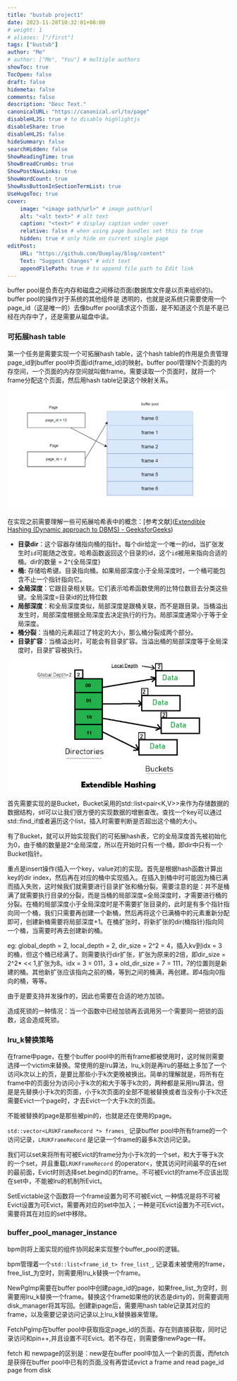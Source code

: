 ```yaml
---
title: "bustub project1"
date: 2023-11-28T10:32:01+08:00
# weight: 1
# aliases: ["/first"]
tags: ["bustub"]
author: "Me"
# author: ["Me", "You"] # multiple authors
showToc: true
TocOpen: false
draft: false
hidemeta: false
comments: false
description: "Desc Text."
canonicalURL: "https://canonical.url/to/page"
disableHLJS: true # to disable highlightjs
disableShare: true
disableHLJS: false
hideSummary: false
searchHidden: false
ShowReadingTime: true
ShowBreadCrumbs: true
ShowPostNavLinks: true
ShowWordCount: true
ShowRssButtonInSectionTermList: true
UseHugoToc: true
cover:
    image: "<image path/url>" # image path/url
    alt: "<alt text>" # alt text
    caption: "<text>" # display caption under cover
    relative: false # when using page bundles set this to true
    hidden: true # only hide on current single page
editPost:
    URL: "https://github.com/Dueplay/blog/content"
    Text: "Suggest Changes" # edit text
    appendFilePath: true # to append file path to Edit link
---
```

buffer pool是负责在内存和磁盘之间移动页面(数据库文件是以页来组织的)。buffer pool的操作对于系统的其他组件是 透明的，也就是说系统只需要使用一个page_id（这是唯一的）去像buffer pool请求这个页面，是不知道这个页是不是已经在内存中了，还是需要从磁盘中读。

### 可拓展hash table

第一个任务是需要实现一个可拓展hash table，这个hash table的作用是负责管理page_id到buffer pool中页面id(frame_id)的映射。buffer pool管理N个页面的内存空间，一个页面的内存空间就叫做frame。需要读取一个页面时，就将一个frame分配这个页面，然后用hash table记录这个映射关系。

![image-20231201165826536](../imgs/image-20231201165826536.png)

在实现之前需要理解一些可拓展哈希表中的概念：[参考文献]([Extendible Hashing (Dynamic approach to DBMS) - GeeksforGeeks](https://www.geeksforgeeks.org/extendible-hashing-dynamic-approach-to-dbms/))

- **目录dir**：这个容器存储指向桶的指针。每个dir给定一个唯一的id，当扩张发生时`id`可能随之改变。哈希函数返回这个目录的id，这个`id`被用来指向合适的桶。dir的数量 = 2^{全局深度}
- **桶:** 存储哈希键。目录指向桶。如果局部深度小于全局深度时，一个桶可能包含不止一个指针指向它。
- **全局深度**：它跟目录相关联。它们表示哈希函数使用的比特位数目去分类这些键。全局深度=目录id的比特位数
- **局部深度**：和全局深度类似，局部深度是跟桶关联，而不是跟目录。当桶溢出发生时，局部深度根据全局深度去决定执行的行为。局部深度通常小于等于全局深度。
- **桶分裂**：当桶的元素超过了特定的大小，那么桶分裂成两个部分。
- **目录扩容**：当桶溢出时，可能会有目录扩容。当溢出桶的局部深度等于全局深度时，目录扩容被执行。

![image-20231201172128528](../imgs/image-20231201172128528.png)

首先需要实现的是Bucket，Bucket采用的std::list<pair<K,V>>来作为存储数据的数据结构，stl可以让我们很方便的实现数据的增删查改。查找一个key可以通过std::find_if或者遍历这个list，插入时需要判断是否超出这个桶的大小。

有了Bucket，就可以开始实现我们的可拓展hash表，它的全局深度首先被初始化为0，由于桶的数量是2^全局深度，所以在开始时只有一个桶，即dir中只有一个Bucket指针。

重点是insert操作(插入一个key，value对)的实现。首先是根据hash函数计算出key的dir index，然后再在对应的桶中实现插入。在插入到桶中时可能因为桶已满而插入失败，这时候我们就需要进行目录扩张和桶分裂。需要注意的是：并不是桶满了就需要执行目录的分裂，而是当桶的局部深度=全局深度时，才需要进行桶的分裂。在桶的局部深度小于全局深度时是不需要扩张目录的，此时是有多个指针指向同一个桶，我们只需要再创建一个新桶，然后再将这个已满桶中的元素重新分配即可，创建新桶需要将局部深度+1。在桶扩张时，将新扩张的dir(桶指针)指向同一个桶，当需要时再去创建新的桶。

eg:  global_depth = 2, local_depth = 2, dir_size = 2^2 = 4，插入kv到idx = 3 的桶，但这个桶已经满了。则需要执行dir扩张，扩张为原来的2倍，即dir_size = 2^2* << 1,扩张为8。idx = 3 = 011，3 + old_dir_size = 7 = 111，7的位置则是新建的桶。其他新扩张应该指向之前的桶，等到之间的桶满，再创建。即4指向0指向的桶，等等。

由于是要支持并发操作的，因此也需要在合适的地方加锁。

造成死锁的一种情况：当一个函数中已经加锁再去调用另一个需要同一把锁的函数，这会造成死锁。

### lru_k替换策略

在frame中page，在整个buffer pool中的所有frame都被使用时，这时候则需要选择一个victim来替换。常使用的是lru算法，lru_k则是再lru的基础上多加了一个访问k次以上的页，是要比那些小于k次更晚被换出。简单的理解就是，将所有在frame中的页面分为访问小于k次的和大于等于k次的，两种都是采用lru算法，但是是先替换小于k次的页面，小于k次页面的全部不能被替换或者当没有小于k次还需要Evict一个page时，才去Evict一个大于k次的页面。

不能被替换的page是那些被pin的，也就是还在使用的page。

`std::vector<LRUKFrameRecord *> frames_` 记录buffer pool中所有frame的一个访问记录，`LRUKFrameRecord` 是记录一个frame的最多k次访问记录。

我们可以set来将所有可被Evict的frame分为小于k次的一个set，和大于等于k次的一个set，并且重载`LRUKFrameRecord` 的operator<，使其访问时间最早的在set的最前面，Evict时则选择set.begind()的frame。不可被Evict的frame不应该出现在set中，不能被lru的机制所Evict。

SetEvictable这个函数将一个frame设置为可不可被Evict, 一种情况是将不可被Evict设置为可Evict，需要再对应的set中加入；一种是可Evict设置为不可Evict，需要将其在对应的set中移除。

### buffer_pool_manager_instance

bpm则将上面实现的组件协同起来实现整个buffer_pool的逻辑。

bpm管理着一个`std::list<frame_id_t> free_list_`, 记录着未被使用的frame，free_list_为空时，则需要用lru_k替换一个frame。

NewPgImp需要在buffer pool中创建page_id的page，如果free_list_为空时，则需要用lru_k替换一个frame。替换这个frame如果他的状态是dirty的，则需要调用disk_manager将其写回。创建新page后，需要用hash table记录其对应的frame，以及需要记录访问记录以上lru_k替换器来管理。

FetchPgImp在buffer  pool中获取指定page_id的页面，存在则直接获取，同时记录访问和pin++,并且设置不可Evict。若不存在，则需要像newPage一样。

fetch 和 newpage的区别是：new是在buffer pool中加入一个新的页面，而fetch是获得在buffer pool中已有的页面,没有再尝试evict a frame and read page_id page from disk